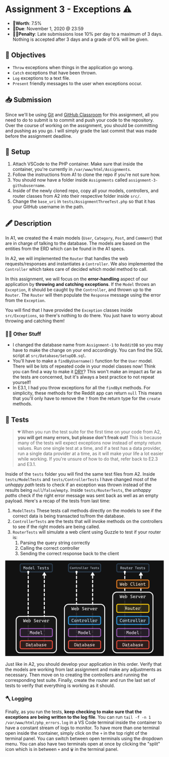# Assignment 3 - Exceptions ⚠️

- 💯**Worth**: 7.5%
- 📅**Due**: November 1, 2020 @ 23:59
- 🙅🏽‍**Penalty**: Late submissions lose 10% per day to a maximum of 3 days. Nothing is accepted after 3 days and a grade of 0% will be given.

## 🎯 Objectives

- `Throw` exceptions when things in the application go wrong.
- `Catch` exceptions that have been thrown.
- `Log` exceptions to a text file.
- `Present` friendly messages to the user when exceptions occur.

## 📥 Submission

Since we'll be using [Git](https://git-scm.com/) and [GitHub Classroom](https://classroom.github.com/) for this assignment, all you need to do to submit is to commit and push your code to the repository. Over the course of working on the assignment, you should be committing and pushing as you go. I will simply grade the last commit that was made before the assignment deadline.

## 🔨 Setup

1. Attach VSCode to the PHP container. Make sure that inside the container, you're currently in `/var/www/html/Assignments`.
2. Follow the instructions from A1 to clone the repo if you're not sure how.
3. You should now have a folder inside `Assignments` called `assignment-3-githubusername`.
4. Inside of the newly cloned repo, copy all your models, controllers, and router classes from A2 into their respective folder inside `src/`.
5. Change the `base_uri` in `tests/AssignmentThreeTest.php` so that it has your GitHub username in the path.

## 🖋️ Description

In A1, we created the 4 main models (`User`, `Category`, `Post`, and `Comment`) that are in charge of talking to the database. The models are based on the entities from the ERD which can be found in the A1 specs.

In A2, we will implemented the `Router` that handles the web requests/responses and instantiates a `Controller`. We also implemented the `Controller` which takes care of decided which model method to call.

In this assignment, we will focus on the **error-handling** aspect of our application by **throwing and catching exceptions**. If the `Model` throws an `Exception`, it should be caught by the `Controller`, and thrown up to the `Router`. The `Router` will then populate the `Response` message using the error from the `Exception`.

You will find that I have provided the `Exception` classes inside `src/Exceptions`, so there's nothing to do there. You just have to worry about throwing and catching them!

### 🤹‍♀️ Other Stuff

- I changed the database name from `Assignment-1` to `RedditDB` so you may have to make the change on your end accordingly. You can find the SQL script at `src/Database/SetupDB.sql`.
- You'll have to make a `findByUsername()` function for the `User` model. There will be lots of repeated code in your model classes now! Think you can find a way to make it [DRY](https://codinglead.github.io/javascript/what-is-DRY-code)? This won't make an impact as far as the tests are concerned, but it's always a best practice to not repeat yourself!
- In E3.1, I had you throw exceptions for all the `findByX` methods. For simplicity, these methods for the Reddit app can return `null` This means that you'll only have to remove the `?` from the return type for the `create` methods.

## 🧪 Tests

> 💔 When you run the test suite for the first time on your code from A2, **you will get many errors, but please don't freak out!** This is because many of the tests will expect exceptions now instead of empty return values. Run one single test at a time, and if a test has a data provider, run a single data provider at a time, as it will make your life a lot easier while working. If you're unsure of how to do that, refer back to E2.3 and E3.1.

Inside of the `tests` folder you will find the same test files from A2. Inside `tests/ModelTests` and `tests/ControllerTests` I have changed most of the _unhappy path_ tests to check if an exception was thrown instead of the results being `null`/`false`/`empty`. Inside `tests/RouterTests`, the _unhappy paths_ check if the right error message was sent back as well as an empty payload. Here's a recap of the tests from last time:

1. `ModelTests` These tests call methods directly on the models to see if the correct data is being transacted to/from the database.
2. `ControllerTests` are the tests that will invoke methods on the controllers to see if the right models are being called.
3. `RouterTests` will simulate a web client using Guzzle to test if your router is:
   1. Parsing the query string correctly
   2. Calling the correct controller
   3. Sending the correct response back to the client

![Tests](docs/Tests.png)

Just like in A2, you should develop your application in this order. Verify that the models are working from last assignment and make any adjustments as necessary. Then move on to creating the controllers and running the corresponding test suite. Finally, create the router and run the last set of tests to verify that everything is working as it should.

### 🪓 Logging

Finally, as you run the tests, **keep checking to make sure that the exceptions are being written to the log file**. You can run `tail -f -n 1 /var/www/html/php_errors.log` in a VS Code terminal inside the container to have a constant stream of logs to monitor. To have more than one terminal open inside the container, simply click on the `+` in the top right of the terminal panel. You can switch between open terminals using the dropdown menu. You can also have two terminals open at once by clicking the "split" icon which is in between `+` and `🗑️` in the terminal panel.
